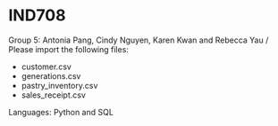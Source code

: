 # IND708
Group 5: Antonia Pang, Cindy Nguyen, Karen Kwan and Rebecca Yau
/ Please import the following files:
- customer.csv
- generations.csv
- pastry_inventory.csv
- sales_receipt.csv

Languages: Python and SQL 
